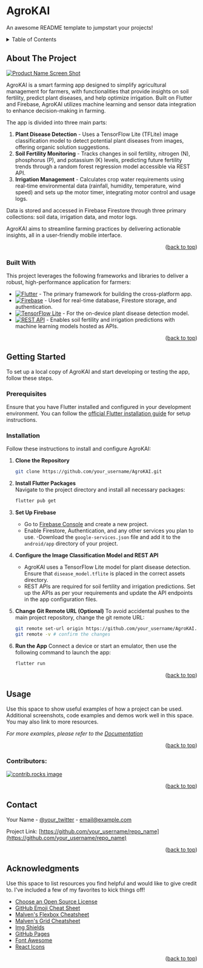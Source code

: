 <!-- Improved compatibility of back to top link: See: https://github.com/othneildrew/Best-README-Template/pull/73 -->
<a id="readme-top"></a>
<!--
*** Thanks for checking out the Best-README-Template. If you have a suggestion
*** that would make this better, please fork the repo and create a pull request
*** or simply open an issue with the tag "enhancement".
*** Don't forget to give the project a star!
*** Thanks again! Now go create something AMAZING! :D
-->



<!-- PROJECT SHIELDS -->
<!--
*** I'm using markdown "reference style" links for readability.
*** Reference links are enclosed in brackets [ ] instead of parentheses ( ).
*** See the bottom of this document for the declaration of the reference variables
*** for contributors-url, forks-url, etc. This is an optional, concise syntax you may use.
*** https://www.markdownguide.org/basic-syntax/#reference-style-links
-->



<!-- PROJECT LOGO -->
<br />
<div>

  <h1>AgroKAI</h1>

  <p>
    An awesome README template to jumpstart your projects!
    <br />
  </p>
</div>



<!-- TABLE OF CONTENTS -->
<details>
  <summary>Table of Contents</summary>
  <ol>
    <li>
      <a href="#about-the-project">About The Project</a>
      <ul>
        <li><a href="#built-with">Built With</a></li>
      </ul>
    </li>
    <li>
      <a href="#getting-started">Getting Started</a>
      <ul>
        <li><a href="#prerequisites">Prerequisites</a></li>
        <li><a href="#installation">Installation</a></li>
      </ul>
    </li>
    <li><a href="#usage">Usage</a></li>
    <li><a href="#roadmap">Roadmap</a></li>
    <li><a href="#contributing">Contributing</a></li>
    <li><a href="#license">License</a></li>
    <li><a href="#contact">Contact</a></li>
    <li><a href="#acknowledgments">Acknowledgments</a></li>
  </ol>
</details>

## About The Project

[![Product Name Screen Shot][product-screenshot]](https://example.com)

AgroKAI is a smart farming app designed to simplify agricultural management for farmers, with functionalities that provide insights on soil fertility, predict plant diseases, and help optimize irrigation. Built on Flutter and Firebase, AgroKAI utilizes machine learning and sensor data integration to enhance decision-making in farming. 

The app is divided into three main parts:
1. **Plant Disease Detection** - Uses a TensorFlow Lite (TFLite) image classification model to detect potential plant diseases from images, offering organic solution suggestions.
2. **Soil Fertility Monitoring** - Tracks changes in soil fertility, nitrogen (N), phosphorus (P), and potassium (K) levels, predicting future fertility trends through a random forest regression model accessible via REST API.
3. **Irrigation Management** - Calculates crop water requirements using real-time environmental data (rainfall, humidity, temperature, wind speed) and sets up the motor timer, integrating motor control and usage logs.

Data is stored and accessed in Firebase Firestore through three primary collections: soil data, irrigation data, and motor logs.

AgroKAI aims to streamline farming practices by delivering actionable insights, all in a user-friendly mobile interface.
  
<p align="right">(<a href="#readme-top">back to top</a>)</p>


### Built With

This project leverages the following frameworks and libraries to deliver a robust, high-performance application for farmers:

* [![Flutter][Flutter.dev]][Flutter-url] - The primary framework for building the cross-platform app.
* [![Firebase][Firebase.com]][Firebase-url] - Used for real-time database, Firestore storage, and authentication.
* [![TensorFlow Lite][TFLite]][TFLite-url] - For the on-device plant disease detection model.
* [![REST API][RESTAPI]][RESTAPI-url] - Enables soil fertility and irrigation predictions with machine learning models hosted as APIs.

<p align="right">(<a href="#readme-top">back to top</a>)</p>

<!-- MARKDOWN LINKS & IMAGES -->
[Flutter.dev]: https://img.shields.io/badge/Flutter-02569B?style=for-the-badge&logo=flutter&logoColor=white
[Flutter-url]: https://flutter.dev/
[Firebase.com]: https://img.shields.io/badge/Firebase-FFCA28?style=for-the-badge&logo=firebase&logoColor=white
[Firebase-url]: https://firebase.google.com/
[TFLite]: https://img.shields.io/badge/TensorFlow_Lite-FF6F00?style=for-the-badge&logo=tensorflow&logoColor=white
[TFLite-url]: https://www.tensorflow.org/lite
[RESTAPI]: https://img.shields.io/badge/REST%20API-007ACC?style=for-the-badge&logo=api&logoColor=white
[RESTAPI-url]: https://en.wikipedia.org/wiki/Representational_state_transfer

<!-- GETTING STARTED -->
## Getting Started

To set up a local copy of AgroKAI and start developing or testing the app, follow these steps.

### Prerequisites

Ensure that you have Flutter installed and configured in your development environment. You can follow the [official Flutter installation guide](https://flutter.dev/docs/get-started/install) for setup instructions.

### Installation

Follow these instructions to install and configure AgroKAI:

1. **Clone the Repository**
   ```sh
   git clone https://github.com/your_username/AgroKAI.git
   ```

2. **Install Flutter Packages**  
   Navigate to the project directory and install all necessary packages:
   ```sh
   flutter pub get
   ```

3. **Set Up Firebase**
   - Go to [Firebase Console](https://firebase.google.com/) and create a new project.
   - Enable Firestore, Authentication, and any other services you plan to use.
   -Download the `google-services.json` file and add it to the `android/app` directory of your project. 

4. **Configure the Image Classification Model and REST API**
   - AgroKAI uses a TensorFlow Lite model for plant disease detection. Ensure that `disease_model.tflite` is placed in the correct assets directory.
   - REST APIs are required for soil fertility and irrigation predictions. Set up the APIs as per your requirements and update the API endpoints in the app configuration files.

5. **Change Git Remote URL (Optional)**
   To avoid accidental pushes to the main project repository, change the git remote URL:
   ```sh
   git remote set-url origin https://github.com/your_username/AgroKAI.git
   git remote -v # confirm the changes
   ```

6. **Run the App**
   Connect a device or start an emulator, then use the following command to launch the app:
   ```sh
   flutter run
   ```

<p align="right">(<a href="#readme-top">back to top</a>)</p>



<!-- USAGE EXAMPLES -->
## Usage

Use this space to show useful examples of how a project can be used. Additional screenshots, code examples and demos work well in this space. You may also link to more resources.

_For more examples, please refer to the [Documentation](https://example.com)_

<p align="right">(<a href="#readme-top">back to top</a>)</p>






### Contributors:

<a href="https://github.com/othneildrew/Best-README-Template/graphs/contributors">
  <img src="https://contrib.rocks/image?repo=othneildrew/Best-README-Template" alt="contrib.rocks image" />
</a>

<p align="right">(<a href="#readme-top">back to top</a>)</p>





<!-- CONTACT -->
## Contact

Your Name - [@your_twitter](https://twitter.com/your_username) - email@example.com

Project Link: [https://github.com/your_username/repo_name](https://github.com/your_username/repo_name)

<p align="right">(<a href="#readme-top">back to top</a>)</p>



<!-- ACKNOWLEDGMENTS -->
## Acknowledgments

Use this space to list resources you find helpful and would like to give credit to. I've included a few of my favorites to kick things off!

* [Choose an Open Source License](https://choosealicense.com)
* [GitHub Emoji Cheat Sheet](https://www.webpagefx.com/tools/emoji-cheat-sheet)
* [Malven's Flexbox Cheatsheet](https://flexbox.malven.co/)
* [Malven's Grid Cheatsheet](https://grid.malven.co/)
* [Img Shields](https://shields.io)
* [GitHub Pages](https://pages.github.com)
* [Font Awesome](https://fontawesome.com)
* [React Icons](https://react-icons.github.io/react-icons/search)

<p align="right">(<a href="#readme-top">back to top</a>)</p>



<!-- MARKDOWN LINKS & IMAGES -->
<!-- https://www.markdownguide.org/basic-syntax/#reference-style-links -->
[contributors-shield]: https://img.shields.io/github/contributors/othneildrew/Best-README-Template.svg?style=for-the-badge
[contributors-url]: https://github.com/othneildrew/Best-README-Template/graphs/contributors
[forks-shield]: https://img.shields.io/github/forks/othneildrew/Best-README-Template.svg?style=for-the-badge
[forks-url]: https://github.com/othneildrew/Best-README-Template/network/members
[stars-shield]: https://img.shields.io/github/stars/othneildrew/Best-README-Template.svg?style=for-the-badge
[stars-url]: https://github.com/othneildrew/Best-README-Template/stargazers
[issues-shield]: https://img.shields.io/github/issues/othneildrew/Best-README-Template.svg?style=for-the-badge
[issues-url]: https://github.com/othneildrew/Best-README-Template/issues
[license-shield]: https://img.shields.io/github/license/othneildrew/Best-README-Template.svg?style=for-the-badge
[license-url]: https://github.com/othneildrew/Best-README-Template/blob/master/LICENSE.txt
[linkedin-shield]: https://img.shields.io/badge/-LinkedIn-black.svg?style=for-the-badge&logo=linkedin&colorB=555
[linkedin-url]: https://linkedin.com/in/othneildrew
[product-screenshot]: images/screenshot.png
[Next.js]: https://img.shields.io/badge/next.js-000000?style=for-the-badge&logo=nextdotjs&logoColor=white
[Next-url]: https://nextjs.org/
[React.js]: https://img.shields.io/badge/React-20232A?style=for-the-badge&logo=react&logoColor=61DAFB
[React-url]: https://reactjs.org/
[Vue.js]: https://img.shields.io/badge/Vue.js-35495E?style=for-the-badge&logo=vuedotjs&logoColor=4FC08D
[Vue-url]: https://vuejs.org/
[Angular.io]: https://img.shields.io/badge/Angular-DD0031?style=for-the-badge&logo=angular&logoColor=white
[Angular-url]: https://angular.io/
[Svelte.dev]: https://img.shields.io/badge/Svelte-4A4A55?style=for-the-badge&logo=svelte&logoColor=FF3E00
[Svelte-url]: https://svelte.dev/
[Laravel.com]: https://img.shields.io/badge/Laravel-FF2D20?style=for-the-badge&logo=laravel&logoColor=white
[Laravel-url]: https://laravel.com
[Bootstrap.com]: https://img.shields.io/badge/Bootstrap-563D7C?style=for-the-badge&logo=bootstrap&logoColor=white
[Bootstrap-url]: https://getbootstrap.com
[JQuery.com]: https://img.shields.io/badge/jQuery-0769AD?style=for-the-badge&logo=jquery&logoColor=white
[JQuery-url]: https://jquery.com 
